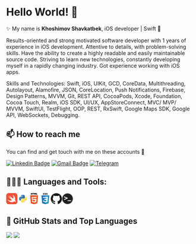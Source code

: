 # Hello World! 👋

✨ My name is **Khoshimov Shavkatbek**, iOS developer | Swift  

Results-oriented and strong motivated software developer with 1 years of experience in iOS development. Attentive to details, with problem-solving skills. Have the ability to create a highly readable and easily maintainable source code. Striving to learn new technologies, constantly developing myself in a rapidly changing industry. Got experience working with iOS apps.

Skills and Technologies: 
Swift, iOS, UIKit, GCD, CoreData, Multithreading, Autolayout, Alamofire, JSON, CoreLocation, Push Notifications, Firebase, Design Patterns, MVVM, Git, REST API, CocoaPods, Xcode, Foundation, Cocoa Touch, Realm, iOS SDK, UI/UX, AppStoreConnect, MVC/ MVP/ MVVM, SwiftUI, TestFlight, OOP, REST, RxSwift, Google Maps SDK, Google API, WebSockets, Debugging.
<br />


## 📫 How to reach me

You can find and get touch with me on these accounts 👀

[![Linkedin Badge](https://img.shields.io/badge/-LinkedIn-blue?style=flat-square&logo=Linkedin&logoColor=white&link=https://www.linkedin.com/in/yako-ism/)](https://www.linkedin.cn/in/shavkatbek-khoshimov-9857361b2) 
[![Gmail Badge](https://img.shields.io/badge/-Gmail-c14438?style=flat-square&logo=Gmail&logoColor=white&link=mailto:khashimov023@gmail.com)](mailto:khashimov023@gmail.com) 
[![Telegram](https://img.shields.io/badge/-Telegram-2CA5E0?style=flat-square&logo=telegram&logoColor=white)](https://t.me/khoshimov23)
<br />


## 👨🏻‍💻 Languages and Tools:
<img align="left" alt="SWIFT" width="30px" src="https://raw.githubusercontent.com/github/explore/80688e429a7d4ef2fca1e82350fe8e3517d3494d/topics/swift/swift.png" />
<img align="left" alt="PYTHON" width="30px" src="https://raw.githubusercontent.com/github/explore/80688e429a7d4ef2fca1e82350fe8e3517d3494d/topics/python/python.png" />
<img align="left" alt="HTML5" width="30px" src="https://raw.githubusercontent.com/github/explore/80688e429a7d4ef2fca1e82350fe8e3517d3494d/topics/html/html.png" />
<img align="left" alt="CSS3" width="30px" src="https://raw.githubusercontent.com/github/explore/80688e429a7d4ef2fca1e82350fe8e3517d3494d/topics/css/css.png" />
<img align="left" alt="GitHub" width="30px" src="https://raw.githubusercontent.com/github/explore/78df643247d429f6cc873026c0622819ad797942/topics/github/github.png" />
<img align="left" alt="Terminal" width="30px" src="https://raw.githubusercontent.com/github/explore/80688e429a7d4ef2fca1e82350fe8e3517d3494d/topics/terminal/terminal.png" />
<br />
<br />

## 📌 GitHub Stats and Top Languages

<p float="center">
  <img  src="https://github-readme-stats.vercel.app/api?username=khashimov23&show_icons=true&theme=dark&count_private=true&hide=contribs,issue" /> <img  src="https://github-readme-stats.vercel.app/api/top-langs/?username=khashimov23&layout=compact&theme=dark" />
</p>
